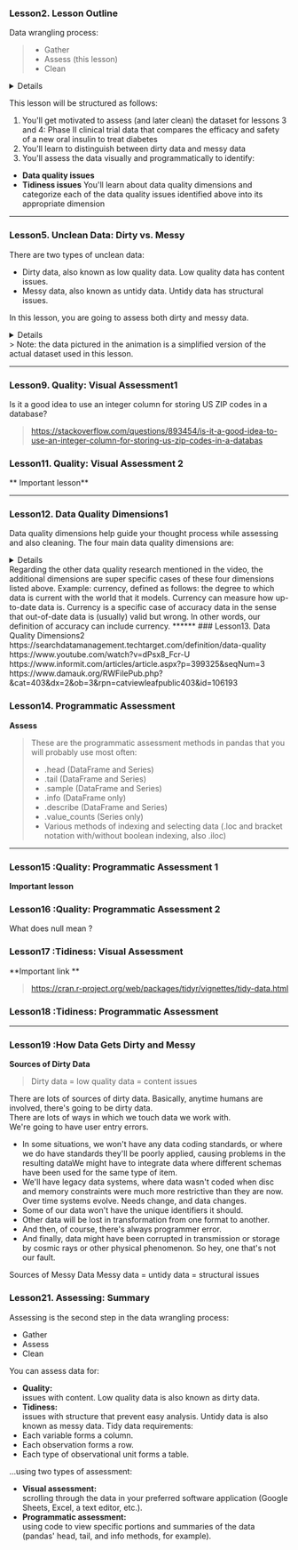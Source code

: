 
### Lesson2. Lesson Outline
Data wrangling process:
> - Gather
> - Assess (this lesson)
> - Clean
<details>
Assessing your data is the second step in data wrangling. When assessing, you're like a detective at work, <br>
inspecting your dataset for two things: data quality issues (i.e. content issues) and lack of tidiness (i.e. structural issues).<br>
Assessing is the precursor to cleaning. You can't clean something that you don't know exists! <br>
In this lesson, you'll learn to identify and categorize common data quality and tidiness issues. <br>
This lesson is the shortest and most "hands-off" code-wise of all four in the course <br>
because of the passive nature of assessing relative to gathering and cleaning. <br>
We have tried to include quizzes wherever possible.<br>
</details>
   
This lesson will be structured as follows:
1. You'll get motivated to assess (and later clean) the dataset for lessons 3 and 4: Phase II clinical trial data that compares the efficacy and safety of a new oral insulin to treat diabetes<br>
2. You'll learn to distinguish between dirty data and messy data
3. You'll assess the data visually and programmatically to identify:
 - **Data quality issues**
 - **Tidiness issues** You'll learn about data quality dimensions and categorize each of the data quality issues identified above into its appropriate dimension
******
### Lesson5. Unclean Data: Dirty vs. Messy

There are two types of unclean data:
- Dirty data, also known as low quality data. Low quality data has content issues.
- Messy data, also known as untidy data. Untidy data has structural issues.

In this lesson, you are going to assess both dirty and messy data. <br>
<details>
   - Your job right now is to start to distinguish between those two now, <br>
   - even though quality and tidiness (the latter, especially) may not be 100% solidified in your mind yet.
   - Answer the following quizzes, distinguishing between low quality and untidy data, to set yourself up for success in this lesson.
</details>
> Note: the data pictured in the animation is a simplified version of the actual dataset used in this lesson.

******
### Lesson9. Quality: Visual Assessment1
Is it a good idea to use an integer column for storing US ZIP codes in a database?
> https://stackoverflow.com/questions/893454/is-it-a-good-idea-to-use-an-integer-column-for-storing-us-zip-codes-in-a-databas


### Lesson11. Quality: Visual Assessment 2
** Important lesson**

******
### Lesson12. Data Quality Dimensions1
Data quality dimensions help guide your thought process while assessing and also cleaning. The four main data quality dimensions are:
<details>
   - **Completeness**: do we have all of the records that we should? Do we have missing records or not? Are there specific rows, columns, or cells missing?
   - **Validity**: we have the records, but they're not valid, i.e., they don't conform to a defined schema. 
   A schema is a defined set of rules for data. These rules can be real-world constraints (e.g. negative height is impossible) 
   and table-specific constraints (e.g. unique key constraints in tables).
   - **Accuracy**: inaccurate data is wrong data that is valid. It adheres to the defined schema, but it is still incorrect. <br>
   Example: a patient's weight that is 5 lbs too heavy because the scale was faulty.
   - **Consistency**: inconsistent data is both valid and accurate, but there are multiple correct ways of referring to the same thing. <br>
   Consistency, i.e., a standard format, in columns that represent the same data across tables and/or within tables is desired.
</details>
Regarding the other data quality research mentioned in the video, the additional dimensions are super specific cases of these four dimensions listed above. Example: currency, defined as follows: the degree to which data is current with the world that it models. Currency can measure how up-to-date data is. Currency is a specific case of accuracy data in the sense that out-of-date data is (usually) valid but wrong. In other words, our definition of accuracy can include currency.
******
### Lesson13. Data Quality Dimensions2
https://searchdatamanagement.techtarget.com/definition/data-quality<br>
https://www.youtube.com/watch?v=dPsx8_Fcr-U<br>
https://www.informit.com/articles/article.aspx?p=399325&seqNum=3<br>
https://www.damauk.org/RWFilePub.php?&cat=403&dx=2&ob=3&rpn=catviewleafpublic403&id=106193<br>

### Lesson14. Programmatic Assessment
**Assess**
> These are the programmatic assessment methods in pandas that you will probably use most often:
> * .head (DataFrame and Series)
> * .tail (DataFrame and Series)
> * .sample (DataFrame and Series)
> * .info (DataFrame only)
> * .describe (DataFrame and Series)
> * .value_counts (Series only)
> * Various methods of indexing and selecting data (.loc and bracket notation with/without boolean indexing, also .iloc)
******
### Lesson15 :Quality: Programmatic Assessment 1
**Important lesson**
### Lesson16 :Quality: Programmatic Assessment 2
What does null mean ?
>
### Lesson17 :Tidiness: Visual Assessment
**Important link **
> https://cran.r-project.org/web/packages/tidyr/vignettes/tidy-data.html

### Lesson18 :Tidiness: Programmatic Assessment

******
### Lesson19 :How Data Gets Dirty and Messy
**Sources of Dirty Data**
> Dirty data = low quality data = content issues

There are lots of sources of dirty data. Basically, anytime humans are involved, there's going to be dirty data.<br> 
There are lots of ways in which we touch data we work with.<br>
We're going to have user entry errors.
   - In some situations, we won't have any data coding standards, or where we do have standards they'll be poorly applied, causing problems in the resulting dataWe might have to integrate data where different schemas have been used for the same type of item.<br>
   - We'll have legacy data systems, where data wasn't coded when disc and memory constraints were much more restrictive than they are now. Over time systems evolve. Needs change, and data changes.
   - Some of our data won't have the unique identifiers it should.
   - Other data will be lost in transformation from one format to another.
   - And then, of course, there's always programmer error.
   - And finally, data might have been corrupted in transmission or storage by cosmic rays or other physical phenomenon. So hey, one that's not our fault.

Sources of Messy Data
Messy data = untidy data = structural issues

### Lesson21. Assessing: Summary
Assessing is the second step in the data wrangling process:
- Gather
- Assess
- Clean

You can assess data for:
- **Quality:** <br>
  issues with content. Low quality data is also known as dirty data.
- **Tidiness:** <br>
  issues with structure that prevent easy analysis. Untidy data is also known as messy data. Tidy data requirements:
 - Each variable forms a column.
 - Each observation forms a row.
 - Each type of observational unit forms a table.

...using two types of assessment:
- **Visual assessment:**<br>
scrolling through the data in your preferred software application (Google Sheets, Excel, a text editor, etc.).
- **Programmatic assessment:**<br> 
using code to view specific portions and summaries of the data (pandas' head, tail, and info methods, for example).
